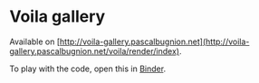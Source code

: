 
# Voila gallery

Available on [http://voila-gallery.pascalbugnion.net](http://voila-gallery.pascalbugnion.net/voila/render/index).

To play with the code, open this in [Binder](https://mybinder.org/v2/gh/pbugnion/voila-gallery/master?urlpath=voila%2Ftree).
